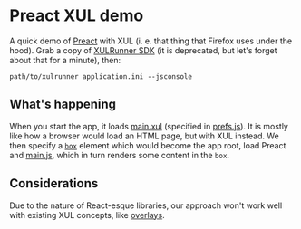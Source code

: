 # Preact XUL demo

A quick demo of [Preact][] with XUL (i. e. that thing that Firefox uses under
the hood). Grab a copy of [XULRunner SDK][] (it is deprecated, but let's forget
about that for a minute), then:

```
path/to/xulrunner application.ini --jsconsole
```

[Preact]: https://preactjs.com/
[XULRunner SDK]: http://ftp.mozilla.org/pub/xulrunner/releases/latest/sdk/


## What's happening

When you start the app, it loads [main.xul][] (specified in [prefs.js][]).
It is mostly like how a browser would load an HTML page, but with XUL instead.
We then specify a [`box`][box] element which would become the app root,
load Preact and [main.js][], which in turn renders some content in the `box`.

[main.xul]: chrome/content/main.xul
[main.js]: chrome/content/main.xul
[prefs.js]: defaults/preferences/prefs.js

[box]: https://developer.mozilla.org/en-US/docs/Mozilla/Tech/XUL/box


## Considerations

Due to the nature of React-esque libraries, our approach won't work well
with existing XUL concepts, like [overlays][].

[overlays]: https://developer.mozilla.org/en-US/docs/Mozilla/Tech/XUL/Overlays
